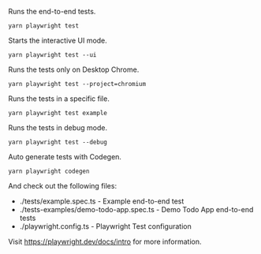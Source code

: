 Runs the end-to-end tests.
```
yarn playwright test
```
Starts the interactive UI mode.
```
yarn playwright test --ui
```
Runs the tests only on Desktop Chrome.
```
yarn playwright test --project=chromium
```
Runs the tests in a specific file.
```
yarn playwright test example
```
Runs the tests in debug mode.
```
yarn playwright test --debug
```
Auto generate tests with Codegen.
```
yarn playwright codegen
```

And check out the following files:
  - ./tests/example.spec.ts - Example end-to-end test
  - ./tests-examples/demo-todo-app.spec.ts - Demo Todo App end-to-end tests
  - ./playwright.config.ts - Playwright Test configuration

Visit https://playwright.dev/docs/intro for more information.